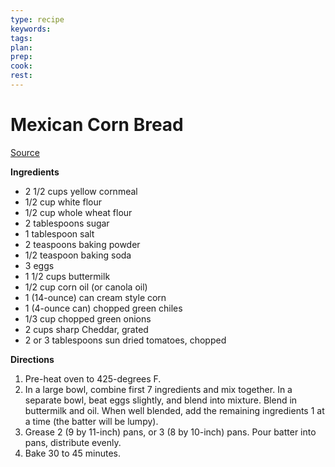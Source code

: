 ```yaml
---
type: recipe
keywords:
tags:
plan:
prep:
cook:
rest:
---
```


# Mexican Corn Bread

[Source](https://www.foodnetwork.com/recipes/chile-corn-bread-recipe-2011438)

**Ingredients**

- 2 1/2 cups yellow cornmeal
- 1/2 cup white flour
- 1/2 cup whole wheat flour
- 2 tablespoons sugar
- 1 tablespoon salt
- 2 teaspoons baking powder
- 1/2 teaspoon baking soda
- 3 eggs
- 1 1/2 cups buttermilk
- 1/2 cup corn oil (or canola oil)
- 1 (14-ounce) can cream style corn
- 1 (4-ounce can) chopped green chiles
- 1/3 cup chopped green onions
- 2 cups sharp Cheddar, grated
- 2 or 3 tablespoons sun dried tomatoes, chopped

**Directions**

1. Pre-heat oven to 425-degrees F.
1. In a large bowl, combine first 7 ingredients and mix together. In a separate bowl, beat eggs slightly, and blend into mixture. Blend in buttermilk and oil. When well blended, add the remaining ingredients 1 at a time (the batter will be lumpy).
1. Grease 2 (9 by 11-inch) pans, or 3 (8 by 10-inch) pans. Pour batter into pans, distribute evenly.
1. Bake 30 to 45 minutes.

